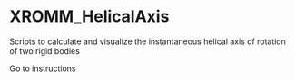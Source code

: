 # XROMM_HelicalAxis
 Scripts to calculate and visualize the instantaneous helical axis of rotation of two rigid bodies
 
 Go to instructions
